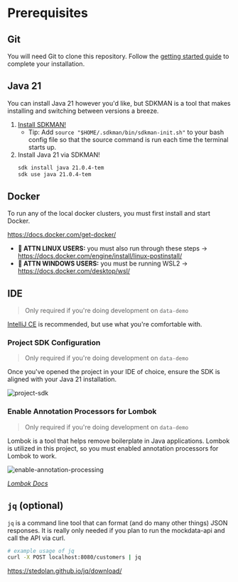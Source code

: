 # Prerequisites

## Git

You will need Git to clone this repository. Follow the [getting started guide](https://git-scm.com/book/en/v2/Getting-Started-Installing-Git) to complete your installation.

## Java 21

You can install Java 21 however you'd like, but SDKMAN is a tool that makes installing and switching between versions a breeze.

1) [Install SDKMAN!](https://sdkman.io/install)
    - Tip: Add `source "$HOME/.sdkman/bin/sdkman-init.sh"` to your bash config file so that the source command is run each time the terminal starts up.
2) Install Java 21 via SDKMAN!
    ```bash
    sdk install java 21.0.4-tem
    sdk use java 21.0.4-tem
    ```

## Docker

To run any of the local docker clusters, you must first install and start Docker.

https://docs.docker.com/get-docker/

* **📣 ATTN LINUX USERS:** you must also run through these steps -> https://docs.docker.com/engine/install/linux-postinstall/   
* **📣 ATTN WINDOWS USERS:** you must be running WSL2 -> https://docs.docker.com/desktop/wsl/

## IDE

> Only required if you're doing development on `data-demo`

[IntelliJ CE](https://www.jetbrains.com/idea/download/#section=mac) is recommended, but use what you're comfortable with.

### Project SDK Configuration

> Only required if you're doing development on `data-demo`

Once you've opened the project in your IDE of choice, ensure the SDK is aligned with your Java 21 installation.

![project-sdk](./assets/project_sdk.png)

### Enable Annotation Processors for Lombok

> Only required if you're doing development on `data-demo`

Lombok is a tool that helps remove boilerplate in Java applications. Lombok is utilized in this project, so you must enabled annotation processors for Lombok to work.

![enable-annotation-processing](./assets/enable_annotation_processing.png)

_[Lombok Docs](https://projectlombok.org/)_

## `jq` (optional)

`jq` is a command line tool that can format (and do many other things) JSON responses. It is really only needed if you plan to run the mockdata-api and call the API via curl.

```bash
# example usage of jq 
curl -X POST localhost:8080/customers | jq
```

https://stedolan.github.io/jq/download/
